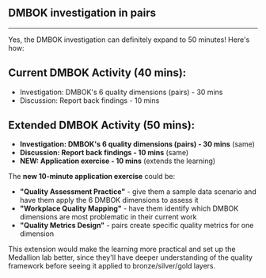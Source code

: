 ## </mark>DMBOK investigation in pairs</mark>



---

Yes, the DMBOK investigation can definitely expand to 50 minutes! Here's how:

## Current DMBOK Activity (40 mins):
- Investigation: DMBOK's 6 quality dimensions (pairs) - 30 mins
- Discussion: Report back findings - 10 mins

## Extended DMBOK Activity (50 mins):
- **Investigation: DMBOK's 6 quality dimensions (pairs) - 30 mins** (same)
- **Discussion: Report back findings - 10 mins** (same)
- **NEW: Application exercise - 10 mins** (extends the learning)

The **new 10-minute application exercise** could be:
- **"Quality Assessment Practice"** - give them a sample data scenario and have them apply the 6 DMBOK dimensions to assess it
- **"Workplace Quality Mapping"** - have them identify which DMBOK dimensions are most problematic in their current work
- **"Quality Metrics Design"** - pairs create specific quality metrics for one dimension

This extension would make the learning more practical and set up the Medallion lab better, since they'll have deeper understanding of the quality framework before seeing it applied to bronze/silver/gold layers.

